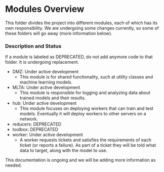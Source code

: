 # Modules Overview
This folder divides the project into different modules, each of which has its own responsibility. We are undergoing some changes currently, so some of these folders will go away (more information below).

### Description and Status
If a module is labeled as DEPRECATED, do not add anymore code to that folder. It is undergoing replacement.
- DMZ: Under active development
  - This module is for shared functionality, such at utility classes and machine learning models.
- MLTA: Under active development
  - This module is responsible for logging and analyzing data about trained models and their results.
- hub: Under active development
  - This module focuses on deploying workers that can train and test models. Eventually it will deploy workers to other servers on a network.
- reducers: DEPRECATED
- toolbox: DEPRECATED
- worker: Under active development
  - A worker requests tickets and satisfies the requirements of each ticket (or reports a failure). As part of a ticket they will be told what data to target, along with the model to use.

This documentation is ongoing and we will be adding more information as needed.
